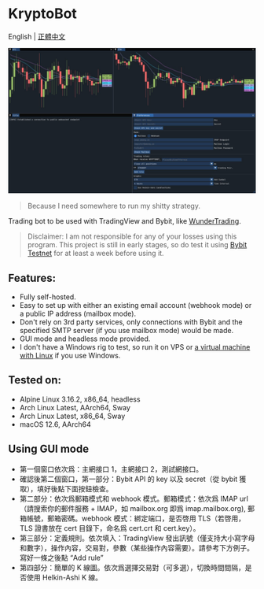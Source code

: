 # KryptoBot

English | [正體中文](https://github.com/Nootm/KryptoBot/README_ZHT.md)

![Interface](https://raw.githubusercontent.com/Nootm/KryptoBot/master/gui.jpg)

> Because I need somewhere to run my shitty strategy.

Trading bot to be used with TradingView and Bybit, like [WunderTrading](https://wundertrading.com/en).

> Disclaimer: I am not responsible for any of your losses using this program. This project is still in early stages, so do test it using [Bybit Testnet](https://testnet.bybit.com/en-US/) for at least a week before using it.

## Features:
- Fully self-hosted.
- Easy to set up with either an existing email account (webhook mode) or a public IP address (mailbox mode).
- Don't rely on 3rd party services, only connections with Bybit and the specified SMTP server (if you use mailbox mode) would be made.
- GUI mode and headless mode provided.
- I don't have a Windows rig to test, so run it on VPS or [a virtual machine with Linux](https://itsfoss.com/install-linux-in-virtualbox/) if you use Windows.

## Tested on:
- Alpine Linux 3.16.2, x86_64, headless
- Arch Linux Latest, AArch64, Sway
- Arch Linux Latest, x86_64, Sway
- macOS 12.6, AArch64

## Using GUI mode
- 第一個窗口依次爲：主網接口 1，主網接口 2，測試網接口。
- 確認後第二個窗口，第一部分：Bybit API 的 key 以及 secret（從 bybit 獲取），填好後點下面按鈕檢查。
- 第二部分：依次爲郵箱模式和 webhook 模式。郵箱模式：依次爲 IMAP url（請搜索你的郵件服務 + IMAP，如 mailbox.org 即爲 imap.mailbox.org), 郵箱帳號，郵箱密碼。webhook 模式：綁定端口，是否啓用 TLS（若啓用，TLS 證書放在 cert 目錄下，命名爲 cert.crt 和 cert.key）。
- 第三部分：定義規則。依次填入：TradingView 發出訊號（僅支持大小寫字母和數字），操作內容，交易對，參數（某些操作內容需要）。請參考下方例子。寫好一條之後點 “Add rule”
- 第四部分：簡單的 K 線圖。依次爲選擇交易對（可多選），切換時間間隔，是否使用 Helkin-Ashi K 線。
